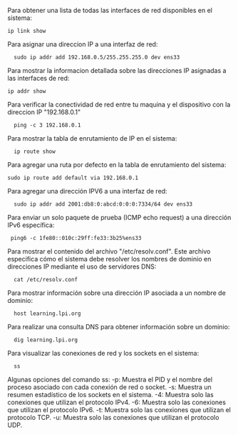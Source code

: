 Para obtener una lista de todas las interfaces de red disponibles en el sistema:
```
ip link show
```

Para asignar una direccion IP a una interfaz de red:
```
  sudo ip addr add 192.168.0.5/255.255.255.0 dev ens33
```

Para mostrar la informacion detallada sobre las direcciones IP asignadas a las interfaces de red:
```
ip addr show
```

Para verificar la conectividad de red entre tu maquina y el dispositivo
con la direccion IP "192.168.0.1"
```
  ping -c 3 192.168.0.1
```

Para mostrar la tabla de enrutamiento de IP en el sistema:
```
  ip route show
```

Para agregar una ruta por defecto en la tabla de enrutamiento del sistema:
```
sudo ip route add default via 192.168.0.1
```

Para agregar una dirección IPV6 a una interfaz de red:
```
  sudo ip addr add 2001:db8:0:abcd:0:0:0:7334/64 dev ens33
```

Para enviar un solo paquete de prueba (ICMP echo request) a una dirección IPv6 específica:
```
 ping6 -c 1fe80::010c:29ff:fe33:3b25%ens33
```

Para mostrar el contenido del archivo "/etc/resolv.conf".
Este archivo especifica cómo el sistema debe resolver los nombres de dominio en
direcciones IP mediante el uso de servidores DNS:
```
  cat /etc/resolv.conf
```

Para mostrar información sobre una dirección IP asociada a un nombre de dominio:
```
  host learning.lpi.org
```

Para realizar una consulta DNS para obtener información sobre un dominio:

```
  dig learning.lpi.org
```

Para visualizar las conexiones de red y los sockets en el sistema:
```
  ss
```

Algunas opciones del comando ss:
 -p: Muestra el PID y el nombre del proceso asociado con cada conexión de red o socket.
 -s: Muestra un resumen estadístico de los sockets en el sistema.
 -4: Muestra solo las conexiones que utilizan el protocolo IPv4.
 -6: Muestra solo las conexiones que utilizan el protocolo IPv6.
 -t: Muestra solo las conexiones que utilizan el protocolo TCP.
 -u: Muestra solo las conexiones que utilizan el protocolo UDP.



